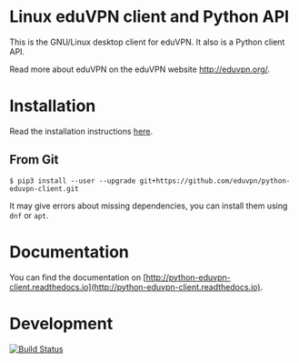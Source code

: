 
Linux eduVPN client and Python API
==================================

This is the GNU/Linux desktop client for eduVPN. It also is a Python client API.

Read more about eduVPN on the eduVPN website http://eduvpn.org/.

Installation
============

Read the installation instructions [here](http://python-eduvpn-client.readthedocs.io/en/latest/introduction.html#installation).

## From Git

    $ pip3 install --user --upgrade git+https://github.com/eduvpn/python-eduvpn-client.git

It may give errors about missing dependencies, you can install them using `dnf` 
or `apt`.

Documentation
=============

You can find the documentation on [http://python-eduvpn-client.readthedocs.io](http://python-eduvpn-client.readthedocs.io).

Development
===========

[![Build Status](https://travis-ci.org/eduvpn/python-eduvpn-client.svg?branch=master)](https://travis-ci.org/eduvpn/python-eduvpn-client)
